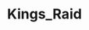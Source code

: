 ---
title: Kings_Raid
crosslinks:
- KingsRaid_EN
- VoHiYo
- DestinyTheGame
- korea
- dragonsfuckingcars
- summonerswar
- FFBraveExvius
- StopClickingThis
- MGTOW
- soccerspirits
- xkcd
---